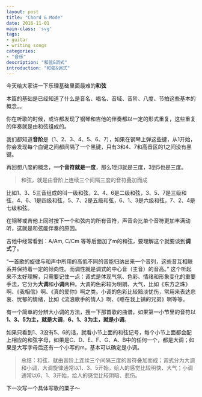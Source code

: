 ```yaml
---
layout: post
title: "Chord & Mode"
date: 2016-11-01 
main-class: 'svg'
tags:
- guitar
- writing songs
categories:
- "音乐"
description: "和弦&调式"
introduction: "和弦&调式"
---
```


今天给大家讲一下乐理基础里面最难的**和弦**

本篇的基础是已经知道了什么是音名、唱名、音域、音阶、八度、节拍这些基本的概念。。

你在听歌的时候，或许都发现了钢琴和吉他的伴奏都以一定的形式重复，这些重复的伴奏就是由和弦组成的。

我们都知道**音阶**是（1、2、3、4、5、6、7），如果在钢琴上弹这些键，从1开始，你会发现每个白键之间都间隔了一个黑键，只有3和4、7和高音区的1之间没有黑键。

再回想八度的概念，**一个音符就是一度**，那么1到3就是三度，3到5也是三度。

> 和弦，就是由音阶上连续三个间隔三度的音符叠加而成

比如1、3、5三音组成的叫一级和弦，2、4、6是二级和弦，3、5、7是三级和弦，4、6、1是四级和弦，5、7、2是五级和弦，6、1、3是六级和弦，7、2、4是七级和弦。

在钢琴或吉他上同时按下一个和弦内的所有音符，声音会比单个音符更加丰满动听，这就是和弦能伴奏的原因。

吉他中经常看到：A/Am, C/Cm 等等后面加了m的和弦，要理解这个就要谈到**调式**了。

“一首歌的旋律与和声中所用的高低不同的音能归纳出来一个音列，这些音互相联系并保持着一定的倾向性。而调性就是调式的中心音（主音）的音高。” 这个听起来不太好理解，只需要记住一点：调式是体现气氛、色彩、情绪和形象变化的重要手法，它分为**大调**和**小调**两种。大调的色彩较为明朗、大气，比如《东方之珠》啊、《我相信》啊、《真的爱你》啊之类。小调的色彩比较黯淡忧伤，常用来表达悲哀、忧郁的情绪，比如《流浪歌手的情人》啊、《睡在我上铺的兄弟》啊等等。

有一个简单的分辨大小调的方法，搜一下那首歌的曲谱，如果第一小节里的音符以**1、3、5为主，就是大调**，**6、1、3为主，就是小调**。

如果只看到1、3没有5、6的话，就看小节上面的和弦记号，每个小节上面都会配上相应的和弦字母，如果是C、D、E、F、G、A、B中的任何一个，都是大调；如果是大写字母后还有一个小写的m，基本可以确定是小调。

> 总结：和弦，就由音阶上连续三个间隔三度的音符叠加而成；调式分为大调和小调，大调旋律通常以1、3、5开始，给人的感觉比较明快、大气；小调通常以6、1、3开始，给人的感觉比较阴暗、悲伤。

下一次写一个具体写歌的栗子～